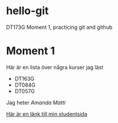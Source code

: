 # hello-git
DT173G Moment 1, practicing git and github
# Moment 1
Här är en lista över några kurser jag läst
* DT163G
* DT084G
* DT057G

Jag heter *Amanda Matti*

[Här är en länk till min studentsida](http://studenter.miun.se/~amma1702/ "Amandas sida")
